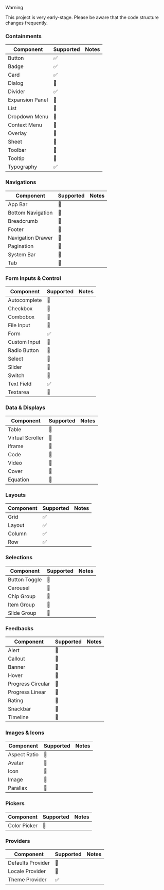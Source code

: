 > [!WARNING]  
> This project is very early-stage. Please be aware that the code structure changes frequently.

### Containments

| Component       | Supported | Notes |
| --------------- | --------- | ----- |
| Button          | ✅        |       |
| Badge           | ✅        |       |
| Card            | ✅        |       |
| Dialog          | 🚧        |       |
| Divider         | ✅        |       |
| Expansion Panel | 🚧        |       |
| List            | 🚧        |       |
| Dropdown Menu   | 🚧        |       |
| Context Menu    | 🚧        |       |
| Overlay         | 🚧        |       |
| Sheet           | 🚧        |       |
| Toolbar         | 🚧        |       |
| Tooltip         | 🚧        |       |
| Typography      | ✅        |       |

### Navigations

| Component         | Supported | Notes |
| ----------------- | --------- | ----- |
| App Bar           | 🚧        |       |
| Bottom Navigation | 🚧        |       |
| Breadcrumb        | 🚧        |       |
| Footer            | 🚧        |       |
| Navigation Drawer | 🚧        |       |
| Pagination        | 🚧        |       |
| System Bar        | 🚧        |       |
| Tab               | 🚧        |       |

### Form Inputs & Control

| Component    | Supported | Notes |
| ------------ | --------- | ----- |
| Autocomplete | 🚧        |       |
| Checkbox     | 🚧        |       |
| Combobox     | 🚧        |       |
| File Input   | 🚧        |       |
| Form         | ✅        |       |
| Custom Input | 🚧        |       |
| Radio Button | 🚧        |       |
| Select       | 🚧        |       |
| Slider       | 🚧        |       |
| Switch       | 🚧        |       |
| Text Field   | ✅        |       |
| Textarea     | 🚧        |       |

### Data & Displays

| Component        | Supported | Notes |
| ---------------- | --------- | ----- |
| Table            | 🚧        |       |
| Virtual Scroller | 🚧        |       |
| iframe           | 🚧        |       |
| Code             | 🚧        |       |
| Video            | 🚧        |       |
| Cover            | 🚧        |       |
| Equation         | 🚧        |       |

### Layouts

| Component | Supported | Notes |
| --------- | --------- | ----- |
| Grid      | ✅        |       |
| Layout    | ✅        |       |
| Column    | ✅        |       |
| Row       | ✅        |       |

### Selections

| Component     | Supported | Notes |
| ------------- | --------- | ----- |
| Button Toggle | 🚧        |       |
| Carousel      | 🚧        |       |
| Chip Group    | 🚧        |       |
| Item Group    | 🚧        |       |
| Slide Group   | 🚧        |       |

### Feedbacks

| Component         | Supported | Notes |
| ----------------- | --------- | ----- |
| Alert             | 🚧        |       |
| Callout           | 🚧        |       |
| Banner            | 🚧        |       |
| Hover             | 🚧        |       |
| Progress Circular | 🚧        |       |
| Progress Linear   | 🚧        |       |
| Rating            | 🚧        |       |
| Snackbar          | 🚧        |       |
| Timeline          | 🚧        |       |

### Images & Icons

| Component    | Supported | Notes |
| ------------ | --------- | ----- |
| Aspect Ratio | 🚧        |       |
| Avatar       | 🚧        |       |
| Icon         | 🚧        |       |
| Image        | 🚧        |       |
| Parallax     | 🚧        |       |

### Pickers

| Component    | Supported | Notes |
| ------------ | --------- | ----- |
| Color Picker | 🚧        |       |

### Providers

| Component         | Supported | Notes |
| ----------------- | --------- | ----- |
| Defaults Provider | 🚧        |       |
| Locale Provider   | 🚧        |       |
| Theme Provider    | ✅        |       |
